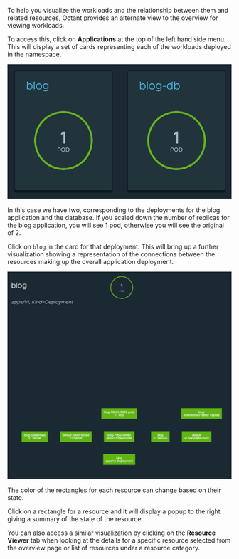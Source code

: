 To help you visualize the workloads and the relationship between them and related resources, Octant provides an alternate view to the overview for viewing workloads.

To access this, click on **Applications** at the top of the left hand side menu. This will display a set of cards representing each of the workloads deployed in the namespace.

![Workloads Overview](octant-workloads-overview.png)

In this case we have two, corresponding to the deployments for the blog application and the database. If you scaled down the number of replicas for the blog application, you will see 1 pod, otherwise you will see the original of 2.

Click on ``blog`` in the card for that deployment. This will bring up a further visualization showing a representation of the connections between the resources making up the overall application deployment.

![Workload Visualization](octant-workload-visualization.png)

The color of the rectangles for each resource can change based on their state.

Click on a rectangle for a resource and it will display a popup to the right giving a summary of the state of the resource.

You can also access a similar visualization by clicking on the **Resource Viewer** tab when looking at the details for a specific resource selected from the overview page or list of resources under a resource category.
